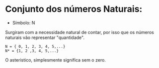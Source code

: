 # Conjunto dos números Naturais:  

* Símbolo: N
  
Surgiram com a necessidade natural de contar, por isso que os números naturais vão representar "quantidade".

    N = { 0, 1, 2, 3, 4, 5,...}
    N* = {1, 2 ,3, 4, 5,...}

O asteristico, simplesmente significa sem o zero. 

